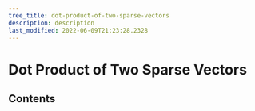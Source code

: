 ```yaml
---
tree_title: dot-product-of-two-sparse-vectors
description: description
last_modified: 2022-06-09T21:23:28.2328
---
```


# Dot Product of Two Sparse Vectors

## Contents
